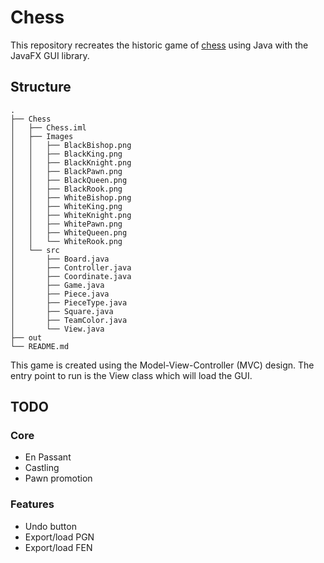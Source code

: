 # Chess

This repository recreates the historic game of [chess](https://en.wikipedia.org/wiki/Chess) using Java with the JavaFX GUI library.

## Structure

```
.
├── Chess
│   ├── Chess.iml
│   ├── Images
│   │   ├── BlackBishop.png
│   │   ├── BlackKing.png
│   │   ├── BlackKnight.png
│   │   ├── BlackPawn.png
│   │   ├── BlackQueen.png
│   │   ├── BlackRook.png
│   │   ├── WhiteBishop.png
│   │   ├── WhiteKing.png
│   │   ├── WhiteKnight.png
│   │   ├── WhitePawn.png
│   │   ├── WhiteQueen.png
│   │   └── WhiteRook.png
│   └── src
│       ├── Board.java
│       ├── Controller.java
│       ├── Coordinate.java
│       ├── Game.java
│       ├── Piece.java
│       ├── PieceType.java
│       ├── Square.java
│       ├── TeamColor.java
│       └── View.java
├── out
└── README.md

```

This game is created using the Model-View-Controller (MVC) design. The entry point to run is the View class which will load the GUI.

## TODO

### Core

- En Passant
- Castling
- Pawn promotion

### Features

- Undo button
- Export/load PGN
- Export/load FEN

